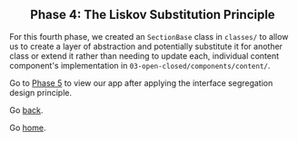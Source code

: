 <h2 align="center">
  Phase 4: The Liskov Substitution Principle
</h2>

For this fourth phase, we created an `SectionBase` class in `classes/` to allow us to create a layer of abstraction and potentially substitute it for another class or extend it rather than needing to update each, individual content component's implementation in `03-open-closed/components/content/`.

Go to [Phase 5](../05-interface-segregation/) to view our app after applying the interface segregation design principle.

Go [back](../03-open-closed).

Go [home](https://github.com/pjnalls/ng-solid-design/).
